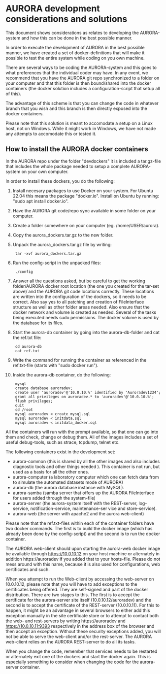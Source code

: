 <!--
        Copyright (C) 2019-2024 Jan Frode Jæger <jan.frode.jaeger@ntnu.no>, NTNU, Trondheim, Norway

        This file is part of AURORA, a system to store and manage science data.

        AURORA is free software: you can redistribute it and/or modify it under 
        the terms of the GNU General Public License as published by the Free 
        Software Foundation, either version 3 of the License, or (at your option) 
        any later version.

        AURORA is distributed in the hope that it will be useful, but WITHOUT ANY 
        WARRANTY; without even the implied warranty of MERCHANTABILITY or FITNESS 
        FOR A PARTICULAR PURPOSE. See the GNU General Public License for more details.

        You should have received a copy of the GNU General Public License along with 
        AURORA. If not, see <https://www.gnu.org/licenses/>. 
-->
# AURORA development considerations and solutions

This document shows considerations as relates to developing the AURORA-system and 
how this can be done in the best possible manner.

In order to execute the development of AURORA in the best possible manner, we have 
created a set of docker-definitions that will make it possible to test the 
entire system while coding on you own machine.

There are several ways to be coding the AURORA-system and this goes to what 
preferences that the individual coder may have. In any event, we recommend that 
you have the AURORA git repo synchronized to a folder on your computer and that 
this folder is then bound/shared into the docker containers (the docker solution 
includes a configuration-script that setup all of this).

The advantage of this scheme is that you can change the code in whatever branch that 
you wish and this branch is then directly exposed into the docker containers.

Please note that this solution is meant to accomodate a setup on a Linux host, not 
on Windows. While it might work in Windows, we have not made any attempts to accomodate this 
or tested it.

## How to install the AURORA docker containers

In the AURORA repo under the folder "devdockers" it is included a tar.gz-file that includes the 
whole package needed to setup a complete AURORA-system on your own computer.

In order to install these dockers, you do the following:

1. Install necesary packages to use Docker on your system. For Ubuntu 22.04 this means the package 
"docker.io". Install on Ubuntu by running: "sudo apt install docker.io".
1. Have the AURORA git code/repo sync available in some folder on your computer.
1. Create a folder somewhere on your computer (eg. /home/USER/aurora).
1. Copy the aurora_dockers.tar.gz to the new folder.
1. Unpack the aurora_dockers.tar.gz file by writing:

        tar -xvf aurora_dockers.tar.gz

1. Run the config-script in the unpacked files:

        ./config

1. Answer all the questions asked, but be careful to get the working folder/AURORA docker root 
location (the one you created for the tar-set above)`and the AURORA git code locations correctly. These 
locations are written into the configuration of the dockers, so it needs to be correct. Also say yes 
to all patching and creation of FileInterface structure as well as other folder areas needed. Also ensure 
that the docker network and volume is created as needed. Several of the tasks being executed needs sudo 
permissions. The docker volume is used by the database for its files.
1. Start the aurora-db container by going into the aurora-db-folder and cat the ref.txt file:

        cd aurora-db
        cat ref.txt

1. Write the command for running the container as referenced in the ref.txt-file (starts with "sudo docker run").
1. Inside the aurora-db container, do the following:

        mysql
        create database auroradev;
        create user 'auroradev'@'10.0.10.%' identified by 'Auroradev1234';
        grant all privileges on auroradev.* to 'auroradev'@'10.0.10.%';
        flush privileges;
        quit
        cd /root
        mysql auroradev < create_mysql.sql
        mysql auroradev < initdata.sql
        mysql auroradev < initdata_docker.sql

All the containers will run with the prompt available, so that one can go into them and check, change or debug them. All of 
the images includes a set of useful debug-tools, such as strace, tcpdump, telnet etc.

The following containers exist in the development set:

- aurora-common (this is shared by all the other images and also includes diagnostic tools and other things needed
). This container is not run, but used as a basis for all the other ones.
- aurora-computer (a laboratory computer which one can fetch data from to simulate the automated datasets mode of 
AURORA)
- aurora-db (the aurora database instance with MySQL).
- aurora-samba (samba server that offers up the AURORA FileInterface for users added through the system-file)
- aurora-server (the aurora-system itself with the REST-server, log-service, notification-service, maintenance-ser
vice and store-service).
- aurora-web (the server with apache2 and the aurora web-client)

Please note that the ref.txt-files within each of the container folders have two docker commands. The first is to 
build the docker image (which has already been done by the config-script) and the second is to run the docker 
container.

The AURORA web-client should upon starting the aurora-web docker image be available through https://10.0.10.12 on your host machine or alternately in addition https://auroradev if you added that to your hosts-file. Please do not mess around with this name, because it is also used for configurations, web certificates and such.

When you attempt to run the Web-client by accessing the web-server on 10.0.10.12, please note that you will have to add
exceptions to the certificates being offered. They are self-signed and part of the docker distribution. There are two 
stages to this. The first is to accept the certificate for the aurora-server site itself (10.0.10.12/auroradev) and the 
second is to accept the certificate of the REST-server (10.0.10.11). For this to happen, it might be an advantage in 
several browsers to either add this exception manually in the site certificate store or to attempt to contact both 
the web- and rest-servers by writing https://auroradev and https://10.0.10.11:9393 respectively in the address box 
of the browser and then accept an exception. Without these security exceptions added, you will not be able to serve 
the web-client and/or the rest-server. The AURORA web-client relies on the AURORA REST-server to do all its tasks.

When you change the code, remember that services needs to be restarted or alternately exit one of the dockers and 
start the docker again. This is especially something to consider when changing the code for the aurora-server 
container.
